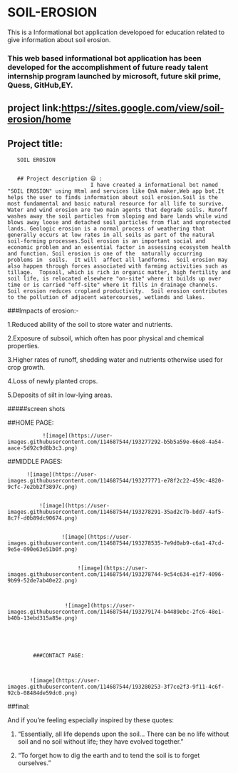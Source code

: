 # SOIL-EROSION
This is a Informational bot application developoed for education related to give information about soil erosion.


### This web based informational bot application has been developed for the accomplishment of future ready talent internship program launched by microsoft, future skil prime, Quess, GitHub,EY.

## project link:https://sites.google.com/view/soil-erosion/home

## Project title: 
       SOIL EROSION
       
       
       ## Project description 😃 :      
                              I have created a informational bot named "SOIL EROSION" using Html and services like QnA maker,Web app bot.It helps the user to finds information about soil erosion.Soil is the most fundamental and basic natural resource for all life to survive. Water and wind erosion are two main agents that degrade soils. Runoff washes away the soil particles from sloping and bare lands while wind blows away loose and detached soil particles from flat and unprotected lands. Geologic erosion is a normal process of weathering that generally occurs at low rates in all soils as part of the natural soil-forming processes.Soil erosion is an important social and economic problem and an essential factor in assessing ecosystem health and function. Soil erosion is one of the  naturally occurring  problems in  soils.  It will  affect all landforms.  Soil erosion may also happen through forces associated with farming activities such as tillage.  Topsoil, which is rich in organic matter, high fertility and soil life, is relocated elsewhere "on-site" where it builds up over time or is carried "off-site" where it fills in drainage channels.   Soil erosion reduces cropland productivity.  Soil erosion contributes to the pollution of adjacent watercourses, wetlands and lakes.
                              
 ###Impacts of erosion:-

1.Reduced ability of the soil to store water and nutrients.

2.Exposure of subsoil, which often has poor physical and chemical properties.

3.Higher rates of runoff, shedding water and nutrients otherwise used for crop growth.

4.Loss of newly planted crops.

5.Deposits of silt in low-lying areas. 


#####screen shots

##HOME PAGE:

               ![image](https://user-images.githubusercontent.com/114687544/193277292-b5b5a59e-66e8-4a54-aace-5d92c9d8b3c3.png)

   

                              
  ##MIDDLE PAGES:
     
          
          ![image](https://user-images.githubusercontent.com/114687544/193277771-e78f2c22-459c-4820-9cfc-7e2bb2f3897c.png)
              
              
              ![image](https://user-images.githubusercontent.com/114687544/193278291-35ad2c7b-bdd7-4af5-8c7f-d0b89dc90674.png)
 
 
                     ![image](https://user-images.githubusercontent.com/114687544/193278535-7e9d0ab9-c6a1-47cd-9e5e-090e63e51b0f.png)
  
  
                          ![image](https://user-images.githubusercontent.com/114687544/193278744-9c54c634-e1f7-4096-9b99-52de7ab40e22.png)

                                 
                                 
                      ![image](https://user-images.githubusercontent.com/114687544/193279174-b4489ebc-2fc6-48e1-b40b-13ebd315a85e.png)

                        
  
                                                
                        
            ###CONTACT PAGE: 
            
            
                    
           ![image](https://user-images.githubusercontent.com/114687544/193280253-3f7ce2f3-9f11-4c6f-92cb-08484de59dc0.png)
           


##final:

And if you’re feeling especially inspired by these quotes:

 
1. “Essentially, all life depends upon the soil… There can be no life without soil and no soil without life; they have evolved together.” 

 

2. “To forget how to dig the earth and to tend the soil is to forget ourselves.” 


